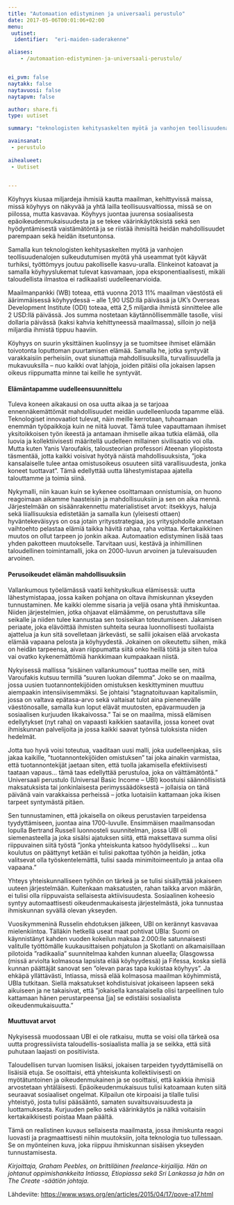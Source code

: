 ```yaml
---
title: "Automaation edistyminen ja universaali perustulo"
date: 2017-05-06T00:01:06+02:00
menu:
 uutiset:
  identifier:  "eri-maiden-saderakenne"

aliases:
    - /automaation-edistyminen-ja-universaali-perustulo/


ei_pvm: false
naytakk: false
naytavuosi: false
naytapvm: false

author: share.fi
type: uutiset

summary: "teknologisten kehitysaskelten myötä ja vanhojen teollisuudenalojen sulkeudutumisen myötä yhä useammat työt käyvät turhiksi, työttömyys joutuu pakolliselle kasvu-uralla. Elinkeinot katoavat ja samalla köyhyyslukemat tulevat kasvamaan, jopa eksponentiaalisesti, mikäli taloudellista ilmastoa ei radikaalisti uudelleenarvioida."

avainsanat:
 - perustulo
 
aihealueet:
 - Uutiset
 

---
```

<p>Köyhyys kiusaa miljardeja ihmisiä kautta maailman, kehittyvissä maissa, missä köyhyys on näkyvää ja yhtä lailla teollisuusvaltiossa, missä se on piilossa, mutta kasvavaa. Köyhyys juontaa juurensa sosiaalisesta epäoikeudenmukaisuudesta ja se tekee väärinkäytöksistä sekä sen hyödyntämisestä vaistämätöntä ja se riistää ihmisiltä heidän mahdollisuudet parempaan sekä heidän itsetuntonsa.</p>
<p>Samalla kun teknologisten kehitysaskelten myötä ja vanhojen teollisuudenalojen sulkeudutumisen myötä yhä useammat työt käyvät turhiksi, työttömyys joutuu pakolliselle kasvu-uralla. Elinkeinot katoavat ja samalla köyhyyslukemat tulevat kasvamaan, jopa eksponentiaalisesti, mikäli taloudellista ilmastoa ei radikaalisti uudelleenarvioida.</p>
<p>Maailmanpankki (WB) toteaa, että vuonna 2013 11% maailman väestöstä eli äärimmäisessä köyhyydessä – alle 1,90 USD:llä päivässä ja UK’s Overseas Development Institute (ODI) toteaa, että 2,5 miljardia ihmistä sinnittelee alle 2 USD:llä päivässä. Jos summa nostetaan käytännöllisemmälle tasolle, viisi dollaria päivässä (kaksi kahvia kehittyneessä maailmassa), silloin jo neljä miljardia ihmistä tippuu haaviin.</p>
<p>Köyhyys on suurin yksittäinen kuolinsyy ja se tuomitsee ihmiset elämään toivotonta loputtoman puurtamisen elämää. Samalla he, jotka syntyvät varakkaisiin perheisiin, ovat siunattuja mahdollisuuksilla, turvallisuudella ja mukavuuksilla – nuo kaikki ovat lahjoja, joiden pitäisi olla jokaisen lapsen oikeus riippumatta minne tai keille he syntyvät.</p>
<h4>Elämäntapamme uudelleensuunnittelu</h4>
<p>Tuleva koneen aikakausi on osa uutta aikaa ja se tarjoaa ennennäkemättömät mahdollisuudet meidän uudelleenluoda tapamme elää. Teknologiset innovaatiot tulevat, näin meille kerrotaan, tuhoamaan enemmän työpaikkoja kuin ne niitä luovat. Tämä tulee vapauttamaan ihmiset yksitoikkoisen työn ikeestä ja antamaan ihmiselle aikaa tutkia elämää, olla luovia ja kollektiivisesti määritellä uudelleen millainen sivilisaatio voi olla. Mutta kuten Yanis Varoufakis, talousteorian professori Ateenan yliopistosta täsmentää, jotta kaikki voisivat hyötyä näistä mahdollisuuksista, ”joka kansalaiselle tulee antaa omistusoikeus osuuteen siitä varallisuudesta, jonka koneet tuottavat”. Tämä edellyttää uutta lähestymistapaa ajatella talouttamme ja toimia siinä.</p>
<p>Nykymalli, niin kauan kuin se kykenee osoittamaan onnistumisia, on huono reagoimaan aikamme haasteisiin ja mahdollisuuksiin ja sen on aika mennä. Järjestelmään on sisäänrakennettu materialistiset arvot: itsekkyys, haluja sekä liiallisuuksia edistetään ja samalla kun (yleisesti ottaen) hyväntekeväisyys on osa jotain yritysstrategiaa, jos yritysjohdolle annetaan vaihtoehto pelastaa elämiä taikka hävitä rahaa, raha voittaa. Kertakaikkinen muutos on ollut tarpeen jo jonkin aikaa. Automaation edistyminen lisää taas yhden pakotteen muutokselle. Tarvitaan uusi, kestävä ja inhimillinen taloudellinen toimintamalli, joka on 2000-luvun arvoinen ja tulevaisuuden arvoinen.</p>
<h4>Perusoikeudet elämän mahdollisuuksiin</h4>
<p>Vallankumous työelämässä vaatii kehityskulkua elämisessä: uutta lähestymistapaa, jossa kaiken pohjana on oltava ihmiskunnan ykseyden tunnustaminen. Me kaikki olemme sisaria ja veljiä osana yhtä ihmiskuntaa. Niiden järjestelmien, jotka ohjaavat elämäämme, on perustuttava sille seikalle ja niiden tulee kannustaa sen tosiseikan toteutumiseen. Jakamisen periaate, joka elävöittää ihmisten suhteita seuraa luonnollisesti tuollaista ajattelua ja kun sitä sovelletaan järkevästi, se sallii jokaisen elää arvokasta elämää vapaana pelosta ja köyhyydestä. Jokainen on oikeutettu siihen, mikä on heidän tarpeensa, aivan riippumatta siitä onko heillä töitä ja siten tuloa vai ovatko kykenemättömiä hankkimaan kumpaakaan niistä.</p>
<p>Nykyisessä mallissa ”sisäinen vallankumous” tuottaa meille sen, mitä Varoufakis kutsuu termillä ”suuren luokan dilemma”. Joko se on maailma, jossa uusien tuotannontekijöiden omistuksen keskittyminen muuttuu aiempaakin intensiivisemmäksi. Se johtaisi ”stagnatoituvaan kapitalismiin, jossa on valtava epätasa-arvo sekä valtaisat tulot aina pienenevälle väestönosalle, samalla kun loput elävät muutosten, epävarmuuden ja sosiaalisen kurjuuden likakaivossa.” Tai se on maailma, missä elämisen edellytykset (nyt raha) on vapaasti kaikkien saatavilla, jossa koneet ovat ihmiskunnan palvelijoita ja jossa kaikki saavat työnsä tuloksista niiden hedelmät.</p>
<p>Jotta tuo hyvä voisi toteutua, vaaditaan uusi malli, joka uudelleenjakaa, siis jakaa kaikille, ”tuotannontekijöiden omistuksen” tai joka ainakin varmistaa, että tuotannontekijät jaetaan siten, että tuolla jakamisella efektiivisesti taataan vapaus… tämä taas edellyttää perustuloa, joka on välttämätöntä.” Universaali perustulo (Universal Basic Income – UBI) koostuisi säännöllisistä maksatuksista tai jonkinlaisesta perimyssäädöksestä – jollaisia on tänä päivänä vain varakkaissa perheissä – jotka luotaisiin kattamaan joka ikisen tarpeet syntymästä pitäen.</p>
<p>Sen tunnustaminen, että jokaisella on oikeus perustavien tarpeidensa tyydyttämiseen, juontaa aina 1700-luvulle. Ensimmäisen maailmansodan lopulla Bertrand Russell luonnosteli suunnitelman, jossa UBI oli siemenasteella ja joka sisälsi ajatuksen siitä, että maksettava summa olisi riippuvainen siitä työstä ”jonka yhteiskunta katsoo hyödylliseksi … kun koulutus on päättynyt ketään ei tulisi pakottaa työhön ja heidän, jotka valitsevat olla työskentelemättä, tulisi saada minimitoimeentulo ja antaa olla vapaana.”</p>
<p>Yhteys yhteiskunnalliseen työhön on tärkeä ja se tulisi sisällyttää jokaiseen uuteen järjestelmään. Kuitenkaan maksatusten, rahan taikka arvon määrän, ei tulisi olla riippuvaista sellaisesta aktiivisuudesta. Sosiaalinen koheesio syntyy automaattisesti oikeudenmaukaisesta järjestelmästä, joka tunnustaa ihmiskunnan syvällä olevan ykseyden.</p>
<p>Vuosikymmeninä Russelin ehdotuksen jälkeen, UBI on kerännyt kasvavaa mielenkiintoa. Tälläkin hetkellä useat maat pohtivat UBIa: Suomi on käynnistänyt kahden vuoden kokeilun maksaa 2.000:lle satunnaisesti valitulle työttömälle kuukausittaisen pohjatulon ja Skotlanti on alkamaisillaan pilotoida ”radikaalia” suunnitelmaa kahden kunnan alueella; Glasgowssa (missä arviolta kolmasosa lapsista elää köyhyydessä) ja Fifessa, koska siellä kunnan päättäjät sanovat sen ”olevan paras tapa kukistaa köyhyys”. Ja ehkäpä yllättävästi, Intiassa, missä elää kolmasosa maailman köyhimmistä, UBIa tutkitaan. Siellä maksatukset kohdistuisivat jokaiseen lapseen sekä aikuiseen ja ne takaisivat, että ”jokaisella kansalaisella olisi tarpeellinen tulo kattamaan hänen perustarpeensa [ja] se edistäisi sosiaalista oikeudenmukaisuutta.”</p>

<h4>Muuttuvat arvot</h4>
<p>Nykyisessä muodossaan UBI ei ole ratkaisu, mutta se voisi olla tärkeä osa uutta progressiivista taloudellis-sosiaalista mallia ja se seikka, että siitä puhutaan laajasti on positiivista.</p>
<p>Taloudellisen turvan luomisen lisäksi, jokaisen tarpeiden tyydyttämisellä on lisäisiä etuja. Se osoittaisi, että yhteiskunta kollektiivisesti on myötätuntoinen ja oikeudenmukainen ja se osoittaisi, että kaikkia ihmisiä arvostetaan yhtäläisesti. Epäoikeudenmukaisuus tulisi katoamaan kuten siitä seuraavat sosiaaliset ongelmat. Kilpailun ote kirpoaisi ja tilalle tulisi yhteistyö, josta tulisi pääsääntö, samaten suvaitsuvaisuudesta ja luottamuksesta. Kurjuuden pelko sekä väärinkäytös ja nälkä voitaisiin kertakaikkisesti poistaa Maan päältä.</p>
<p>Tämä on realistinen kuvaus sellaisesta maailmasta, jossa ihmiskunta reagoi luovasti ja pragmaattisesti niihin muutoksiin, joita teknologia tuo tullessaan. Se on myönteinen kuva, joka riippuu ihmiskunnan sisäisen ykseyden tunnustamisesta.</p>
<p><em>Kirjoittaja, Graham Peebles, on brittiläinen freelance-kirjailija. Hän on johtanut oppimishankkeita Intiassa, Etiopiassa sekä Sri Lankassa ja hän on The Create -säätiön johtaja.</em></p>
<p>Lähdeviite: <a href="https://www.wsws.org/en/articles/2015/04/17/pove-a17.html" class="external" rel="nofollow noopener" target="_blank">https://www.wsws.org/en/articles/2015/04/17/pove-a17.html</a></p>